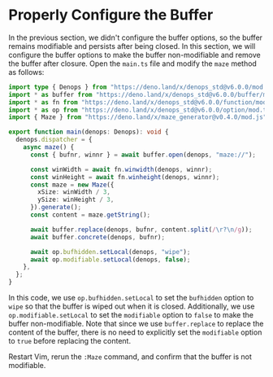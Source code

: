 # Properly Configure the Buffer

In the previous section, we didn't configure the buffer options, so the buffer
remains modifiable and persists after being closed. In this section, we will
configure the buffer options to make the buffer non-modifiable and remove the
buffer after closure. Open the `main.ts` file and modify the `maze` method as
follows:

```typescript:denops/denops-maze/main.ts
import type { Denops } from "https://deno.land/x/denops_std@v6.0.0/mod.ts";
import * as buffer from "https://deno.land/x/denops_std@v6.0.0/buffer/mod.ts";
import * as fn from "https://deno.land/x/denops_std@v6.0.0/function/mod.ts";
import * as op from "https://deno.land/x/denops_std@v6.0.0/option/mod.ts";
import { Maze } from "https://deno.land/x/maze_generator@v0.4.0/mod.js";

export function main(denops: Denops): void {
  denops.dispatcher = {
    async maze() {
      const { bufnr, winnr } = await buffer.open(denops, "maze://");

      const winWidth = await fn.winwidth(denops, winnr);
      const winHeight = await fn.winheight(denops, winnr);
      const maze = new Maze({
        xSize: winWidth / 3,
        ySize: winHeight / 3,
      }).generate();
      const content = maze.getString();

      await buffer.replace(denops, bufnr, content.split(/\r?\n/g));
      await buffer.concrete(denops, bufnr);

      await op.bufhidden.setLocal(denops, "wipe");
      await op.modifiable.setLocal(denops, false);
    },
  };
}
```

In this code, we use `op.bufhidden.setLocal` to set the `bufhidden` option to
`wipe` so that the buffer is wiped out when it is closed. Additionally, we use
`op.modifiable.setLocal` to set the `modifiable` option to `false` to make the
buffer non-modifiable. Note that since we use `buffer.replace` to replace the
content of the buffer, there is no need to explicitly set the `modifiable`
option to `true` before replacing the content.

Restart Vim, rerun the `:Maze` command, and confirm that the buffer is not
modifiable.
